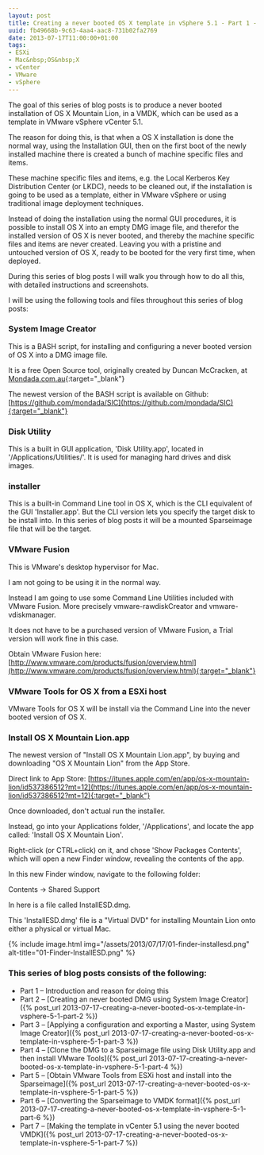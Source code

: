 ```yaml
---
layout: post
title: Creating a never booted OS X template in vSphere 5.1 - Part 1 - Introduction and reason for doing this
uuid: fb49668b-9c63-4aa4-aac8-731b02fa2769
date: 2013-07-17T11:00:00+01:00
tags:
- ESXi
- Mac&nbsp;OS&nbsp;X
- vCenter
- VMware
- vSphere
---
```

The goal of this series of blog posts is to produce a never booted installation of OS X Mountain Lion, in a VMDK, which can be used as a template in VMware vSphere vCenter 5.1.

The reason for doing this, is that when a OS X installation is done the normal way, using the Installation GUI, then on the first boot of the newly installed machine there is created a bunch of machine specific files and items<!--break-->.

These machine specific files and items, e.g. the Local Kerberos Key Distribution Center (or LKDC), needs to be cleaned out, if the installation is going to be used as a template, either in VMware vSphere or using traditional image deployment techniques.

Instead of doing the installation using the normal GUI procedures, it is possible to install OS X into an empty DMG image file, and therefor the installed version of OS X is never booted, and thereby the machine specific files and items are never created. Leaving you with a pristine and untouched version of OS X, ready to be booted for the very first time, when deployed.

During this series of blog posts I will walk you through how to do all this, with detailed instructions and screenshots.

I will be using the following tools and files throughout this series of blog posts:

### System Image Creator

This is a BASH script, for installing and configuring a never booted version of OS X into a DMG image file.

It is a free Open Source tool, originally created by Duncan McCracken, at [Mondada.com.au](http://www.mondada.com.au){:target="_blank"}

The newest version of the BASH script is available on Github: [https://github.com/mondada/SIC](https://github.com/mondada/SIC){:target="_blank"}

### Disk Utility

This is a built in GUI application, 'Disk Utility.app', located in '/Applications/Utilities/'. It is used for managing hard drives and disk images.

### installer

This is a built-in Command Line tool in OS X, which is the CLI equivalent of the GUI 'Installer.app'. But the CLI version lets you specify the target disk to be install into. In this series of blog posts it will be a mounted Sparseimage file that will be the target.

### VMware Fusion

This is VMware's desktop hypervisor for Mac.

I am not going to be using it in the normal way.

Instead I am going to use some Command Line Utilities included with VMware Fusion. More precisely vmware-rawdiskCreator and vmware-vdiskmanager.

It does not have to be a purchased version of VMware Fusion, a Trial version will work fine in this case.

Obtain VMware Fusion here: [http://www.vmware.com/products/fusion/overview.html](http://www.vmware.com/products/fusion/overview.html){:target="_blank"}

### VMware Tools for OS X from a ESXi host

VMware Tools for OS X will be install via the Command Line into the never booted version of OS X.

### Install OS X Mountain Lion.app

The newest version of "Install OS X Mountain Lion.app", by buying and downloading "OS X Mountain Lion" from the App Store.

Direct link to App Store: [https://itunes.apple.com/en/app/os-x-mountain-lion/id537386512?mt=12](https://itunes.apple.com/en/app/os-x-mountain-lion/id537386512?mt=12){:target="_blank"}

Once downloaded, don't actual run the installer.

Instead, go into your Applications folder, '/Applications', and locate the app called: 'Install OS X Mountain Lion'.

Right-click (or CTRL+click) on it, and chose 'Show Packages Contents', which will open a new Finder window, revealing the contents of the app.

In this new Finder window, navigate to the following folder:

Contents -> Shared Support

In here is a file called InstallESD.dmg.

This 'InstallESD.dmg' file is a "Virtual DVD" for installing Mountain Lion onto either a physical or virtual Mac.

{% include image.html img="/assets/2013/07/17/01-finder-installesd.png" alt-title="01-Finder-InstallESD.png" %}

### This series of blog posts consists of the following:

* Part 1 – Introduction and reason for doing this
* Part 2 – [Creating an never booted DMG using System Image Creator]({% post_url 2013-07-17-creating-a-never-booted-os-x-template-in-vsphere-5-1-part-2 %})
* Part 3 – [Applying a configuration and exporting a Master, using System Image Creator]({% post_url 2013-07-17-creating-a-never-booted-os-x-template-in-vsphere-5-1-part-3 %})
* Part 4 – [Clone the DMG to a Sparseimage file using Disk Utility.app and then install VMware Tools]({% post_url 2013-07-17-creating-a-never-booted-os-x-template-in-vsphere-5-1-part-4 %})
* Part 5 – [Obtain VMware Tools from ESXi host and install into the Sparseimage]({% post_url 2013-07-17-creating-a-never-booted-os-x-template-in-vsphere-5-1-part-5 %})
* Part 6 – [Converting the Sparseimage to VMDK format]({% post_url 2013-07-17-creating-a-never-booted-os-x-template-in-vsphere-5-1-part-6 %})
* Part 7 – [Making the template in vCenter 5.1 using the never booted VMDK]({% post_url 2013-07-17-creating-a-never-booted-os-x-template-in-vsphere-5-1-part-7 %})